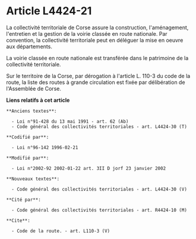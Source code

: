 # Article L4424-21

La collectivité territoriale de Corse assure la construction, l'aménagement, l'entretien et la gestion de la voirie classée
en route nationale. Par convention, la collectivité territoriale peut en déléguer la mise en oeuvre aux départements. 

La voirie classée en route nationale est transférée dans le patrimoine de la collectivité territoriale. 

Sur le territoire de la Corse, par dérogation à l'article L. 110-3 du code de la route, la liste des routes à grande
circulation est fixée par délibération de l'Assemblée de Corse.

**Liens relatifs à cet article**

	**Anciens textes**:

	  - Loi n°91-428 du 13 mai 1991 - art. 62 (Ab)
	  - Code général des collectivités territoriales - art. L4424-30 (T)

	**Codifié par**:

	  - Loi n°96-142 1996-02-21

	**Modifié par**:

	  - Loi n°2002-92 2002-01-22 art. 3II D jorf 23 janvier 2002

	**Nouveaux textes**:

	  - Code général des collectivités territoriales - art. L4424-30 (V)

	**Cité par**:

	  - Code général des collectivités territoriales - art. R4424-10 (M)

	**Cite**:

	  - Code de la route. - art. L110-3 (V)
